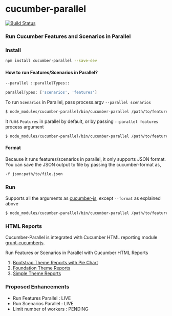 cucumber-parallel
=================

[![Build Status](https://travis-ci.org/gkushang/cucumber-parallel.svg?branch=develop)](https://travis-ci.org/gkushang/cucumber-parallel)

### Run Cucumber Features and Scenarios in Parallel


### Install


``` bash
npm install cucumber-parallel --save-dev
```

#### How to run Features/Scenarios in Parallel?


```bash
--parallel ::parallelTypes::

parallelTypes: ['scenarios', 'features']

```


To run `Scenarios` in Parallel, pass process.argv `--parallel scenarios`


``` bash
$ node_modules/cucumber-parallel/bin/cucumber-parallel /path/to/features -r /path/to/step-defs --parallel scenarios -f json:path/to/file.json
```


It runs `Features` in parallel by default, or by passing `--parallel features` process argument


``` bash
$ node_modules/cucumber-parallel/bin/cucumber-parallel /path/to/features -r /path/to/step-defs -f json:path/to/file.json
```



#### Format
Because it runs features/scenarios in parallel, it only supports JSON format. You can save the JSON output to file by passing the cucumber-format as,


```bash
-f json:path/to/file.json
```



### Run

Supports all the arguments as [cucumber-js][1], except `--format` as explained above

``` bash
$ node_modules/cucumber-parallel/bin/cucumber-parallel /path/to/features -r /path/to/step-defs -f json:path/to/file.json --tags=@myTag 
```


### HTML Reports

Cucumber-Parallel is integrated with Cucumber HTML reporting module [grunt-cucumberjs][2].

Run Features or Scenarios in Parallel with Cucumber HTML Reports

1. [Bootstrap Theme Reports with Pie Chart][3]
2. [Foundation Theme Reports][4]
3. [Simple Theme Reports][5]


### Proposed Enhancements
- Run Features Parallel   : LIVE
- Run Scenarios Parallel  : LIVE
- Limit number of workers : PENDING

[1]: https://github.com/cucumber/cucumber-js "CucumberJs"
[2]: https://www.npmjs.com/package/grunt-cucumberjs "grunt-cucummberjs"
[3]: http://htmlpreview.github.io/?https://github.com/gkushang/grunt-cucumberjs/blob/cucumber-reports/test/cucumber-reports/cucumber-report-bootstrap.html "Bootstrap Theme Reports"
[4]: http://htmlpreview.github.io/?https://github.com/gkushang/grunt-cucumberjs/blob/cucumber-reports/test/cucumber-reports/cucumber-report-foundation.html "Foundation Theme Reports"
[5]: http://htmlpreview.github.io/?https://github.com/gkushang/grunt-cucumberjs/blob/cucumber-reports/test/cucumber-reports/cucumber-report-simple.html "Simple Theme Reports"



